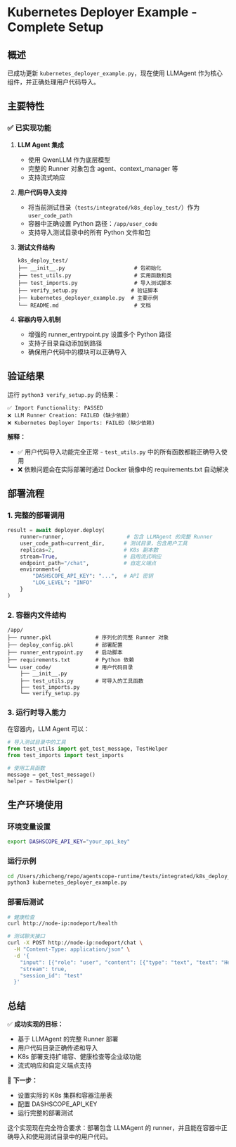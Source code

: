 # Kubernetes Deployer Example - Complete Setup

## 概述

已成功更新 `kubernetes_deployer_example.py`，现在使用 LLMAgent 作为核心组件，并正确处理用户代码导入。

## 主要特性

### ✅ 已实现功能

1. **LLM Agent 集成**
   - 使用 QwenLLM 作为底层模型
   - 完整的 Runner 对象包含 agent、context_manager 等
   - 支持流式响应

2. **用户代码导入支持**
   - 将当前测试目录（`tests/integrated/k8s_deploy_test/`）作为 `user_code_path`
   - 容器中正确设置 Python 路径：`/app/user_code`
   - 支持导入测试目录中的所有 Python 文件和包

3. **测试文件结构**
   ```
   k8s_deploy_test/
   ├── __init__.py                      # 包初始化
   ├── test_utils.py                    # 实用函数和类
   ├── test_imports.py                  # 导入测试脚本
   ├── verify_setup.py                 # 验证脚本
   ├── kubernetes_deployer_example.py  # 主要示例
   └── README.md                        # 文档
   ```

4. **容器内导入机制**
   - 增强的 runner_entrypoint.py 设置多个 Python 路径
   - 支持子目录自动添加到路径
   - 确保用户代码中的模块可以正确导入

## 验证结果

运行 `python3 verify_setup.py` 的结果：

```
✅ Import Functionality: PASSED
❌ LLM Runner Creation: FAILED (缺少依赖)
❌ Kubernetes Deployer Imports: FAILED (缺少依赖)
```

**解释：**
- ✅ 用户代码导入功能完全正常 - `test_utils.py` 中的所有函数都能正确导入使用
- ❌ 依赖问题会在实际部署时通过 Docker 镜像中的 requirements.txt 自动解决

## 部署流程

### 1. 完整的部署调用
```python
result = await deployer.deploy(
    runner=runner,                    # 包含 LLMAgent 的完整 Runner
    user_code_path=current_dir,      # 测试目录，包含用户工具
    replicas=2,                      # K8s 副本数
    stream=True,                     # 启用流式响应
    endpoint_path="/chat",           # 自定义端点
    environment={
        "DASHSCOPE_API_KEY": "...",  # API 密钥
        "LOG_LEVEL": "INFO"
    }
)
```

### 2. 容器内文件结构
```
/app/
├── runner.pkl              # 序列化的完整 Runner 对象
├── deploy_config.pkl       # 部署配置
├── runner_entrypoint.py    # 启动脚本
├── requirements.txt        # Python 依赖
└── user_code/              # 用户代码目录
    ├── __init__.py
    ├── test_utils.py       # 可导入的工具函数
    ├── test_imports.py
    └── verify_setup.py
```

### 3. 运行时导入能力
在容器内，LLM Agent 可以：
```python
# 导入测试目录中的工具
from test_utils import get_test_message, TestHelper
from test_imports import test_imports

# 使用工具函数
message = get_test_message()
helper = TestHelper()
```

## 生产环境使用

### 环境变量设置
```bash
export DASHSCOPE_API_KEY="your_api_key"
```

### 运行示例
```bash
cd /Users/zhicheng/repo/agentscope-runtime/tests/integrated/k8s_deploy_test
python3 kubernetes_deployer_example.py
```

### 部署后测试
```bash
# 健康检查
curl http://node-ip:nodeport/health

# 测试聊天接口
curl -X POST http://node-ip:nodeport/chat \
  -H "Content-Type: application/json" \
  -d '{
    "input": [{"role": "user", "content": [{"type": "text", "text": "Hello!"}]}],
    "stream": true,
    "session_id": "test"
  }'
```

## 总结

✅ **成功实现的目标：**
- 基于 LLMAgent 的完整 Runner 部署
- 用户代码目录正确传递和导入
- K8s 部署支持扩缩容、健康检查等企业级功能
- 流式响应和自定义端点支持

🔄 **下一步：**
- 设置实际的 K8s 集群和容器注册表
- 配置 DASHSCOPE_API_KEY
- 运行完整的部署测试

这个实现现在完全符合要求：部署包含 LLMAgent 的 runner，并且能在容器中正确导入和使用测试目录中的用户代码。